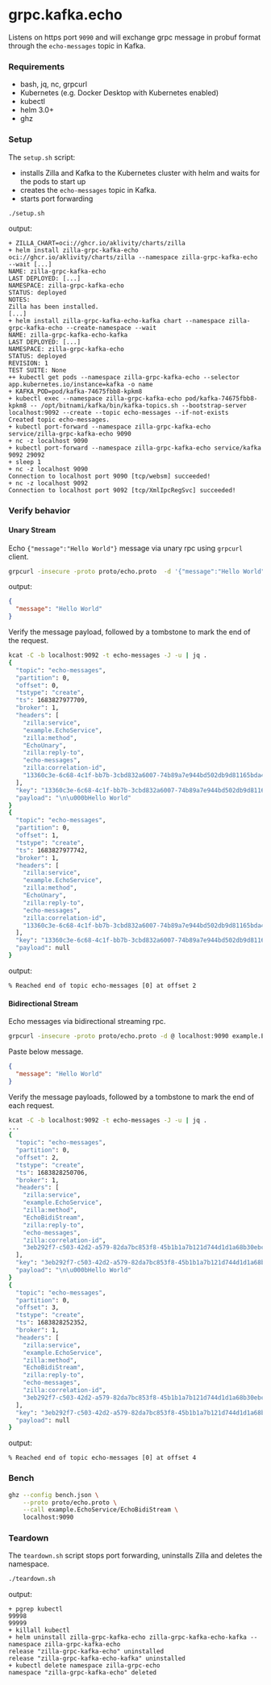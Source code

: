 # grpc.kafka.echo

Listens on https port `9090` and will exchange grpc message in probuf format through the `echo-messages` topic in Kafka.

### Requirements

- bash, jq, nc, grpcurl
- Kubernetes (e.g. Docker Desktop with Kubernetes enabled)
- kubectl
- helm 3.0+
- ghz

### Setup

The `setup.sh` script:

- installs Zilla and Kafka to the Kubernetes cluster with helm and waits for the pods to start up
- creates the `echo-messages` topic in Kafka.
- starts port forwarding

```bash
./setup.sh
```

output:

```text
+ ZILLA_CHART=oci://ghcr.io/aklivity/charts/zilla
+ helm install zilla-grpc-kafka-echo oci://ghcr.io/aklivity/charts/zilla --namespace zilla-grpc-kafka-echo --wait [...]
NAME: zilla-grpc-kafka-echo
LAST DEPLOYED: [...]
NAMESPACE: zilla-grpc-kafka-echo
STATUS: deployed
NOTES:
Zilla has been installed.
[...]
+ helm install zilla-grpc-kafka-echo-kafka chart --namespace zilla-grpc-kafka-echo --create-namespace --wait
NAME: zilla-grpc-kafka-echo-kafka
LAST DEPLOYED: [...]
NAMESPACE: zilla-grpc-kafka-echo
STATUS: deployed
REVISION: 1
TEST SUITE: None
++ kubectl get pods --namespace zilla-grpc-kafka-echo --selector app.kubernetes.io/instance=kafka -o name
+ KAFKA_POD=pod/kafka-74675fbb8-kpkm8
+ kubectl exec --namespace zilla-grpc-kafka-echo pod/kafka-74675fbb8-kpkm8 -- /opt/bitnami/kafka/bin/kafka-topics.sh --bootstrap-server localhost:9092 --create --topic echo-messages --if-not-exists
Created topic echo-messages.
+ kubectl port-forward --namespace zilla-grpc-kafka-echo service/zilla-grpc-kafka-echo 9090
+ nc -z localhost 9090
+ kubectl port-forward --namespace zilla-grpc-kafka-echo service/kafka 9092 29092
+ sleep 1
+ nc -z localhost 9090
Connection to localhost port 9090 [tcp/websm] succeeded!
+ nc -z localhost 9092
Connection to localhost port 9092 [tcp/XmlIpcRegSvc] succeeded!
```

### Verify behavior

#### Unary Stream

Echo `{"message":"Hello World"}` message via unary rpc using `grpcurl` client.

```bash
grpcurl -insecure -proto proto/echo.proto  -d '{"message":"Hello World"}' localhost:9090 example.EchoService.EchoUnary
```

output:

```json
{
  "message": "Hello World"
}
```

Verify the message payload, followed by a tombstone to mark the end of the request.

```bash
kcat -C -b localhost:9092 -t echo-messages -J -u | jq .
{
  "topic": "echo-messages",
  "partition": 0,
  "offset": 0,
  "tstype": "create",
  "ts": 1683827977709,
  "broker": 1,
  "headers": [
    "zilla:service",
    "example.EchoService",
    "zilla:method",
    "EchoUnary",
    "zilla:reply-to",
    "echo-messages",
    "zilla:correlation-id",
    "13360c3e-6c68-4c1f-bb7b-3cbd832a6007-74b89a7e944bd502db9d81165bda4983"
  ],
  "key": "13360c3e-6c68-4c1f-bb7b-3cbd832a6007-74b89a7e944bd502db9d81165bda4983",
  "payload": "\n\u000bHello World"
}
{
  "topic": "echo-messages",
  "partition": 0,
  "offset": 1,
  "tstype": "create",
  "ts": 1683827977742,
  "broker": 1,
  "headers": [
    "zilla:service",
    "example.EchoService",
    "zilla:method",
    "EchoUnary",
    "zilla:reply-to",
    "echo-messages",
    "zilla:correlation-id",
    "13360c3e-6c68-4c1f-bb7b-3cbd832a6007-74b89a7e944bd502db9d81165bda4983"
  ],
  "key": "13360c3e-6c68-4c1f-bb7b-3cbd832a6007-74b89a7e944bd502db9d81165bda4983",
  "payload": null
}
```

output:

```text
% Reached end of topic echo-messages [0] at offset 2
```

#### Bidirectional Stream

Echo messages via bidirectional streaming rpc.

```bash
grpcurl -insecure -proto proto/echo.proto -d @ localhost:9090 example.EchoService.EchoBidiStream
```

Paste below message.

```json
{
  "message": "Hello World"
}
```

Verify the message payloads, followed by a tombstone to mark the end of each request.

```bash
kcat -C -b localhost:9092 -t echo-messages -J -u | jq .
...
{
  "topic": "echo-messages",
  "partition": 0,
  "offset": 2,
  "tstype": "create",
  "ts": 1683828250706,
  "broker": 1,
  "headers": [
    "zilla:service",
    "example.EchoService",
    "zilla:method",
    "EchoBidiStream",
    "zilla:reply-to",
    "echo-messages",
    "zilla:correlation-id",
    "3eb292f7-c503-42d2-a579-82da7bc853f8-45b1b1a7b121d744d1d1a68b30ebc5ef"
  ],
  "key": "3eb292f7-c503-42d2-a579-82da7bc853f8-45b1b1a7b121d744d1d1a68b30ebc5ef",
  "payload": "\n\u000bHello World"
}
{
  "topic": "echo-messages",
  "partition": 0,
  "offset": 3,
  "tstype": "create",
  "ts": 1683828252352,
  "broker": 1,
  "headers": [
    "zilla:service",
    "example.EchoService",
    "zilla:method",
    "EchoBidiStream",
    "zilla:reply-to",
    "echo-messages",
    "zilla:correlation-id",
    "3eb292f7-c503-42d2-a579-82da7bc853f8-45b1b1a7b121d744d1d1a68b30ebc5ef"
  ],
  "key": "3eb292f7-c503-42d2-a579-82da7bc853f8-45b1b1a7b121d744d1d1a68b30ebc5ef",
  "payload": null
}
```

output:

```text
% Reached end of topic echo-messages [0] at offset 4
```

### Bench

```bash
ghz --config bench.json \
    --proto proto/echo.proto \
    --call example.EchoService/EchoBidiStream \
    localhost:9090
```

### Teardown

The `teardown.sh` script stops port forwarding, uninstalls Zilla and deletes the namespace.

```bash
./teardown.sh
```

output:

```text
+ pgrep kubectl
99998
99999
+ killall kubectl
+ helm uninstall zilla-grpc-kafka-echo zilla-grpc-kafka-echo-kafka --namespace zilla-grpc-kafka-echo
release "zilla-grpc-kafka-echo" uninstalled
release "zilla-grpc-kafka-echo-kafka" uninstalled
+ kubectl delete namespace zilla-grpc-echo
namespace "zilla-grpc-kafka-echo" deleted
```

